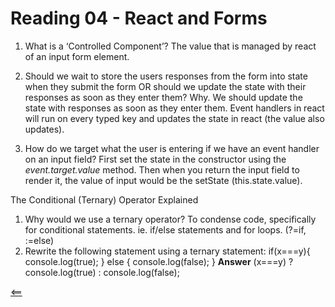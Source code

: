 # Reading 04 - React and Forms

1. What is a ‘Controlled Component’?
  The value that is managed by react of an input form element.

2. Should we wait to store the users responses from the form into state when they submit the form OR should we update the state with their responses as soon as they enter them? Why.
  We should update the state with responses as soon as they enter them. Event handlers in react will run on every typed key and updates the state in react (the value also updates).

3. How do we target what the user is entering if we have an event handler on an input field?
  First set the state in the constructor using the *event.target.value* method. Then when you return the input field to render it, the value of input would be the setState (this.state.value).

The Conditional (Ternary) Operator Explained

1. Why would we use a ternary operator?
  To condense code, specifically for conditional statements.
    ie. if/else statements and for loops. (?=if, :=else)
2. Rewrite the following statement using a ternary statement:
  if(x===y){
 console.log(true);
  } else {
 console.log(false);
  }
**Answer**
  (x===y) ? console.log(true) : console.log(false);

[<==](README.md)